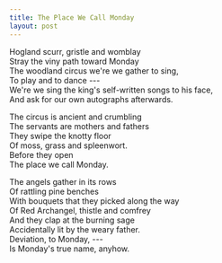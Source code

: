 ```yaml
---
title: The Place We Call Monday
layout: post
---
```


Hogland scurr, gristle and womblay \
Stray the viny path toward Monday \
The woodland circus we're we gather to sing, \
To play and to dance --- \
We're we sing the king's self-written songs to his face, \
And ask for our own autographs afterwards. 

The circus is ancient and crumbling \
The servants are mothers and fathers \
They swipe the knotty floor \
Of moss, grass and spleenwort. \
Before they open \
The place we call Monday. 

The angels gather in its rows \
Of rattling pine benches \
With bouquets that they picked along the way \
Of Red Archangel, thistle and comfrey \
And they clap at the burning sage \
Accidentally lit by the weary father. \
Deviation, to Monday, --- \
Is Monday's true name, anyhow.
